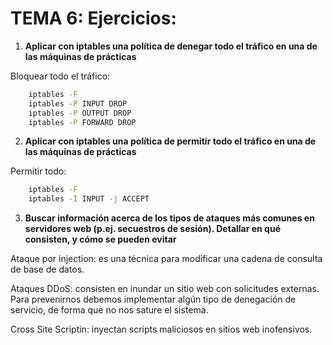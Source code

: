 
# TEMA 6: Ejercicios:


1. **Aplicar con iptables una política de denegar todo el tráfico en una de las máquinas de prácticas**


Bloquear todo el tráfico:

```bash
	iptables -F
	iptables -P INPUT DROP
	iptables -P OUTPUT DROP
	iptables -P FORWARD DROP
```


2. **Aplicar con iptables una política de permitir todo el tráfico en una de las máquinas de prácticas**

Permitir todo:

```bash
	iptables -F
	iptables -I INPUT -j ACCEPT
```



3. **Buscar información acerca de los tipos de ataques más comunes en servidores web (p.ej. secuestros de sesión). Detallar en qué consisten, y cómo se pueden evitar**


Ataque por injection: es una técnica para modificar una cadena de consulta de base de datos.

Ataques DDoS: consisten en inundar un sitio web con solicitudes externas. Para prevenirnos debemos implementar algún tipo de denegación de servicio, de forma que no nos sature el sistema.

Cross Site Scriptin: inyectan scripts maliciosos en sitios web inofensivos.



